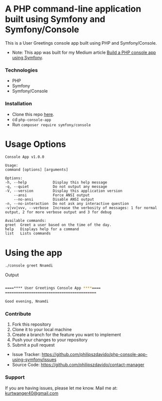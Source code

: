 # A PHP command-line application built using Symfony and Symfony/Console

This is a User Greetings console app built using PHP and Symfony/Console.

* Note: This app was built for my Medium article [Build a PHP console app using Symfony](https://medium.com/@kurtwanger40/build-a-php-console-application-using-symfony-692a876f416).

### Technologies
- PHP
- Symfony
- Symfony/Console

### Installation
* Clone this repo [here](https://github.com/philipszdavido/php-console-app-using-symfony).
* cd `php-console-app`
* Run `composer require symfony/console`

# Usage Options
    Console App v1.0.0

    Usage:
    command [options] [arguments]

    Options:
    -h, --help            Display this help message
    -q, --quiet           Do not output any message
    -V, --version         Display this application version
        --ansi            Force ANSI output
        --no-ansi         Disable ANSI output
    -n, --no-interaction  Do not ask any interactive question
    -v|vv|vvv, --verbose  Increase the verbosity of messages: 1 for normal output, 2 for more verbose output and 3 for debug

    Available commands:
    greet  Greet a user based on the time of the day.
    help   Displays help for a command
    list   Lists commands

# Using the app

```sh
./console greet Nnamdi
```

Output
```sh

====**** User Greetings Console App ****====
==========================================

Good evening, Nnamdi
```
### Contribute
1. Fork this repository
2. Clone it to your local machine
3. Create a branch for the feature you want to implement
4. Push your changes to your repository
5. Submit a pull request

- Issue Tracker: https://github.com/philipszdavido/php-console-app-using-symfony/issues
- Source Code: https://github.com/philipszdavido/contact-manager

### Support
If you are having issues, please let me know.
Mail me at: kurtwanger40@gmail.com
